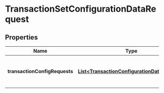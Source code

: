 

# TransactionSetConfigurationDataRequest

## Properties

Name | Type | Description | Notes
------------ | ------------- | ------------- | -------------
**transactionConfigRequests** | [**List&lt;TransactionConfigurationDataRequest&gt;**](TransactionConfigurationDataRequest.md) | Collection of transaction type models | 



